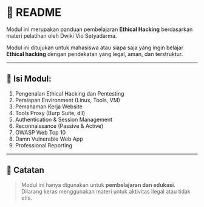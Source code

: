 # 📌 README

Modul ini merupakan panduan pembelajaran **Ethical Hacking** berdasarkan materi pelatihan oleh Dwiki Vio Setyadarma.

Modul ini ditujukan untuk mahasiswa atau siapa saja yang ingin belajar **Ethical hacking** dengan pendekatan yang legal, aman, dan terstruktur.

***

## 📘 Isi Modul:

1. Pengenalan Ethical Hacking dan Pentesting
2. Persiapan Environment (Linux, Tools, VM)
3. Pemahaman Kerja Website
4. Tools Proxy (Burp Suite, dll)
5. Authentication & Session Management
6. Reconnaissance (Passive & Active)
7. OWASP Web Top 10
8. Damn Vulnerable Web App
9. Professional Reporting

***

## 📌 Catatan

> Modul ini hanya digunakan untuk **pembelajaran dan edukasi**.\
> Dilarang keras menggunakan materi untuk aktivitas ilegal atau tidak etis.
